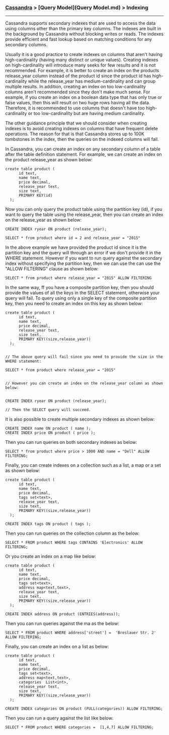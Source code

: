 


### [Cassandra](../Cassandra.md) > [Query Model](Query Model.md) > Indexing
___

Cassandra supports secondary indexes that are used to access the data using columns other than the primary key columns.  The indexes are built in the background by Cassandra without blocking writes or reads. The indexes provide efficient and fast lookup based on matching conditions for any secondary columns. 

Usually it is a good practice to create indexes on columns that aren't having high-cardinality (having many distinct or unique values). Creating indexes on high-cardinality will introduce many seeks for few results and it is not recommended. For example, it is better to create an index on the products release_year column instead of the product id since the product id has high-cardinality while the release_year has medium-cardinality and can group multiple results. In addition, creating an index on too low-cardinality columns aren't recommended since they don't make much sense. For example, if you create an index on a boolean data type that has only true or false values, then this will result on two huge rows having all the data. Therefore, it is recommended to use columns that doesn't have too high-cardinality or too low-cardinality but are having medium cardinality.

The other guidance principle that we should consider when creating indexes is to avoid creating indexes on columns that have frequent delete operations. The reason for that is that Cassandra stores up to 100K tombstones in the index, then the queries on the indexed columns will fail.


In Cassandra, you can create an index on any secondary column of a table after the table definition statement. For example, we can create an index on the product release_year as shown below:



````
create table product (
      id text,
      name text,
      price decimal,
      release_year text,
      size text,
      PRIMARY KEY(id)      
  );
````

Now you can only query the product table using the partition key (id), if you want to query the table using the release_year, then you can create an index on the release_year as shown below:

````
CREATE INDEX ryear ON product (release_year);
````


````
SELECT * from product where id = 2 and release_year = "2015" 
````

In the above example we have provided the product id since it is the partition key and the query will through an error if we don't provide it in the WHERE statement. However if you want to run query against the secondary index without specifying the partition key, then we can use the can use the "ALLOW FILTERING" clause as shown below:

````
SELECT * from product where release_year = "2015" ALLOW FILTERING
````


In the same way, ff you have a composite partition key, then you should provide the values of all the keys in the SELECT statement, otherwise your query will fail. To query using only a single key of the composite partition key, then you need to create an index on this key as shown below:


````
create table product (
      id text,
      name text,
      price decimal,
      release_year text,
      size text,
      PRIMARY KEY((size,release_year))      
  );


// The above query will fail since you need to provide the size in the WHERE statement:

SELECT * from product where release_year = "2015" 


// However you can create an index on the release_year column as shown below:


CREATE INDEX ryear ON product (release_year);

// Then the SELECT query will succeed.

````


It is also possible to create multiple secondary indexes as shown below:

````
CREATE INDEX name ON product ( name );CREATE INDEX price ON product ( price );
````

Then you can run queries on both secondary indexes as below:


````
SELECT * from product where price > 1000 AND name = "Dell" ALLOW FILTERING;
````



Finally, you can create indexes on a collection such as a list, a map or a set as shown below:



````
create table product (
      id text,
      name text,
      price decimal,
      tags set<text>,
      release_year text,
      size text,
      PRIMARY KEY((size,release_year))      
  );
````


````
CREATE INDEX tags ON product ( tags );
````  
Then you can run queries on the collection column as the below:

````
SELECT * FROM product WHERE tags CONTAINS 'Electronics' ALLOW FILTERING;````  
Or you create an index on a map like below: 

````
create table product (
      id text,
      name text,
      price decimal,
      tags set<text>,
      address map<text,text>,
      release_year text,
      size text,
      PRIMARY KEY((size,release_year))      
  );
````

````
CREATE INDEX address ON product (ENTRIES(address));
````


Then you can run queries against the ma as the below:


````
SELECT * FROM product WHERE address['street'] =  'Breslauer Str. 2' ALLOW FILTERING;````


Finally, you can create an index on a list as below:


````
create table product (
      id text,
      name text,
      price decimal,
      tags set<text>,
      address map<text,text>,
      categories  List<int>,
      release_year text,
      size text,
      PRIMARY KEY((size,release_year))      
  );
````

````
CREATE INDEX categories ON product (FULL(categories)) ALLOW FILTERING;
````


Then you can run a query against the list like below:


````
SELECT * FROM product WHERE categories =  [1,4,7] ALLOW FILTERING;````






























 